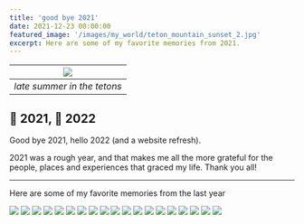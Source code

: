```yaml
---
title: 'good bye 2021'
date: 2021-12-23 00:00:00
featured_image: '/images/my_world/teton_mountain_sunset_2.jpg'
excerpt: Here are some of my favorite memories from 2021.
---
```


|![](/images/my_world/teton_river_sunset.jpg)|
|:--:|
| *late summer in the tetons* |

## 👋 2021, 👋 2022

Good bye 2021, hello 2022 (and a website refresh).

2021 was a rough year, and that makes me all the more grateful for the people, places and experiences that graced my life. Thank you all!

---
Here are some of my favorite memories from the last year



<div class=" " data-columns="3">
	<a title="Iceland Camper Van Adventures"><img src="/images/my_world/camper_van_iceland.jpg"></a>
	<img src="/images/my_world/fuck_the_system.jpg">
	<img src="/images/my_world/hawaii_sunset.jpg">
	<img src="/images/my_world/northern_lights_sketch.jpg">
	<img src="/images/my_world/yee_backyard.jpg">
	<img src="/images/my_world/breaded_chicken.jpg">
	<img src="/images/my_world/waitress.jpg">
	<img src="/images/my_world/kusama_flower.jpg">
	<img src="/images/my_world/vancouver_river.jpg">
	<img src="/images/my_world/vancover_lake_night.jpg">
	<img src="/images/me/gov_ball.jpg">
	<img src="/images/my_world/axe_throwing.jpg">
	<img src="/images/my_world/buvette_latte.jpg">
	<img src="/images/my_world/outside_lands.jpg">
	<img src="/images/my_world/iceland_waterfalls.jpg">
	<img src="/images/my_world/toronto_music_garden.jpg">
	<img src="/images/my_world/bang_bang_noodles.jpg">
	<img src="/images/my_world/kaws.jpg">
	<img src="/images/my_world/hawaii_sunrise.jpg">



</div>



